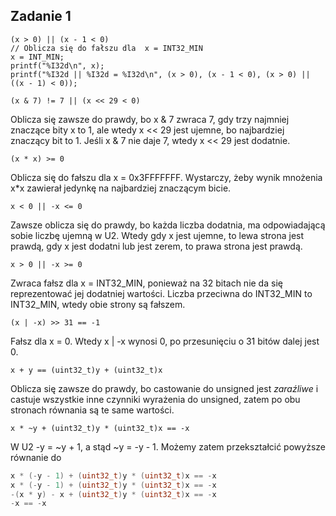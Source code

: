 ## Zadanie 1

```c=
(x > 0) || (x - 1 < 0)
// Oblicza się do fałszu dla  x = INT32_MIN
x = INT_MIN;
printf("%I32d\n", x);
printf("%I32d || %I32d = %I32d\n", (x > 0), (x - 1 < 0), (x > 0) || ((x - 1) < 0));
```
```c=
(x & 7) != 7 || (x << 29 < 0)
```
Oblicza się zawsze do prawdy, bo x & 7 zwraca 7, gdy trzy najmniej znaczące bity x to 1, ale wtedy x << 29 jest ujemne, bo najbardziej znaczący bit to 1. Jeśli x & 7 nie daje 7, wtedy x << 29 jest dodatnie.

```c=
(x * x) >= 0
```
Oblicza się do fałszu dla x = 0x3FFFFFFF. Wystarczy, żeby wynik mnożenia x*x zawierał jedynkę na najbardziej znaczącym bicie.

```c=
x < 0 || -x <= 0
```
Zawsze oblicza się do prawdy, bo każda liczba dodatnia, ma odpowiadającą sobie liczbę ujemną w U2. Wtedy gdy x jest ujemne, to lewa strona jest prawdą, gdy x jest dodatni lub jest zerem, to prawa strona jest prawdą.

```c=
x > 0 || -x >= 0
```
Zwraca fałsz dla x = INT32_MIN, ponieważ na 32 bitach nie da się reprezentować jej dodatniej wartości. Liczba przeciwna do INT32_MIN to INT32_MIN, wtedy obie strony są fałszem.

```c=
(x | -x) >> 31 == -1
```
Fałsz dla x = 0. Wtedy x | -x wynosi 0, po przesunięciu o 31 bitów dalej jest 0.

```c=
x + y == (uint32_t)y + (uint32_t)x
```
Oblicza się zawsze do prawdy, bo castowanie do unsigned jest *zaraźliwe* i castuje wszystkie inne czynniki wyrażenia do unsigned, zatem po obu stronach równania są te same wartości.

```c=
x * ~y + (uint32_t)y * (uint32_t)x == -x
```
W U2 -y = ~y + 1, a stąd ~y = -y - 1. Możemy zatem przekształcić powyższe równanie do
```c
x * (-y - 1) + (uint32_t)y * (uint32_t)x == -x
x * (-y - 1) + (uint32_t)y * (uint32_t)x == -x
-(x * y) - x + (uint32_t)y * (uint32_t)x == -x
-x == -x
```
